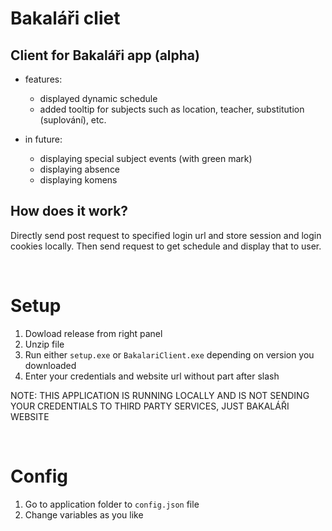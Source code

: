 # Bakaláři cliet
## Client for Bakaláři app (alpha)
- features:
  - displayed dynamic schedule
  - added tooltip for subjects such as location, teacher, substitution (suplování), etc.
  
- in future:
  - displaying special subject events (with green mark)
  - displaying absence
  - displaying komens


## How does it work?
Directly send post request to specified login url and store session and login cookies locally. Then send request to get schedule and display that to user.

<br>

# Setup
1. Dowload release from right panel
2. Unzip file
3. Run either ```setup.exe``` or ```BakalariClient.exe``` depending on version you downloaded
4. Enter your credentials and website url without part after slash

NOTE: THIS APPLICATION IS RUNNING LOCALLY AND IS NOT SENDING YOUR CREDENTIALS TO THIRD PARTY SERVICES, JUST BAKALÁŘI WEBSITE

<br>

# Config
1. Go to application folder to ```config.json``` file
2. Change variables as you like
